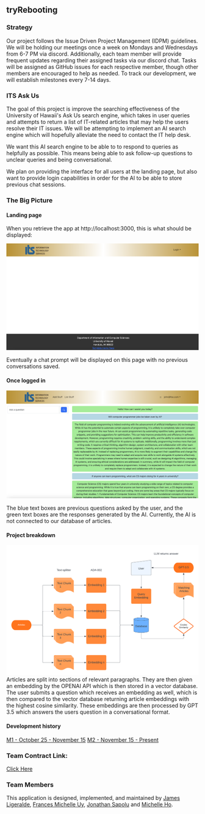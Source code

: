 ## tryRebooting
### Strategy

Our project follows the Issue Driven Project Management (IDPM) guidelines. We will be holding our meetings once a week on Mondays and Wednesdays from 6-7 PM via discord. Additionally, each team member will provide frequent updates regarding their assigned tasks via our discord chat. Tasks will be assigned as GitHub issues for each respective member, though other members are encouraged to help as needed. To track our development, we will establish milestones every 7-14 days.

### ITS Ask Us

The goal of this project is improve the searching effectiveness of the University of Hawaii's Ask Us search engine, which takes in user queries and attempts to return a list of IT-related articles that may help the users resolve their IT issues. We will be attempting to implement an AI search engine which will hopefully alleviate the need to contact the IT help desk.

We want this AI search engine to be able to to respond to queries as helpfully as possible. This means being able to ask follow-up questions to unclear queries and being conversational.

We plan on providing the interface for all users at the landing page, but also want to provide login capabilities in order for the AI to be able to store previous chat sessions.

### The Big Picture

#### Landing page

When you retrieve the app at http://localhost:3000, this is what should be displayed:

<img src="doc/landing-page.png">

Eventually a chat prompt will be displayed on this page with no previous conversations saved.



#### Once logged in

<img src="doc/progress.png">

The blue text boxes are previous questions asked by the user, and the green text boxes are the responses generated by the AI. Currently, the AI is not connected to our database of articles. 

#### Project breakdown

<img src="doc/Ask-Us-flowchart.png">
Articles are split into sections of relevant paragraphs. They are then given an embedding by the OPENAI API which is then stored in a vector database. The user submits a question which receives an embedding as well, which is then compared to the vector database returning article embeddings with the highest cosine similarity. These embeddings are then processed by GPT 3.5 which answers the users question in a conversational format. 

#### Development history

[M1 - October 25 - November 15](https://github.com/orgs/tryRebooting2023/projects/1/views/1)
[M2 - November 15 - Present](https://github.com/orgs/tryRebooting2023/projects/2/views/1)

### Team Contract Link:
[Click Here](https://docs.google.com/document/d/15H0tS0bpVW0NQiGvWMAU79zyLRmt6mj2KbrBsFjrVd8/edit?usp=sharing)

### Team Members

This application is designed, implemented, and maintained by [James Ligeralde](https://jligeral.github.io/), [Frances Michelle Uy](https://frances-uy.github.io/), [Jonathan Sapolu](https://jsapolu99.github.io/) and [Michelle Ho](https://michho8.github.io/).
